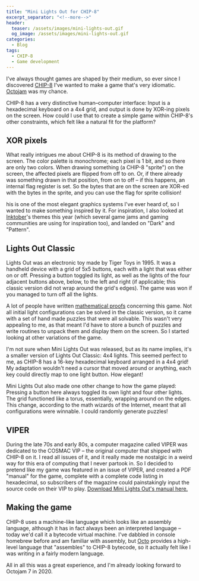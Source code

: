 ```yaml
---
title: "Mini Lights Out for CHIP-8"
excerpt_separator: "<!--more-->"
header: 
  teaser: /assets/images/mini-lights-out.gif
  og_image: /assets/images/mini-lights-out.gif
categories:
  - Blog
tags:
  - CHIP-8
  - Game development
---
```

I've always thought games are shaped by their medium, so ever since I discovered [CHIP-8](https://en.wikipedia.org/wiki/CHIP-8) I've wanted to make a game that's very idiomatic.<!--more--> [Octojam](https://itch.io/jam/octojam-6) was my chance.

CHIP-8 has a very distinctive human–computer interface: Input is a hexadecimal keyboard on a 4x4 grid, and output is done by XOR-ing pixels on the screen. How could I use that to create a simple game within CHIP-8's other constraints, which felt like a natural fit for the platform?

XOR pixels
----------

What really intrigues me about CHIP-8 is its method of drawing to the screen. The color palette is monochrome; each pixel is 1 bit, and so there are only two colors. When drawing something (a CHIP-8 "sprite") on the screen, the affected pixels are flipped from off to on. Or, if there already was something drawn in that position, from on to off – if this happens, an internal flag register is set. So the bytes that are on the screen are XOR-ed with the bytes in the sprite, and you can use the flag for sprite collision!

his is one of the most elegant graphics systems I've ever heard of, so I wanted to make something inspired by it. For inspiration, I also looked at [Inktober](https://inktober.com)'s themes this year (which several game jams and gaming communities are using for inspiration too), and landed on "Dark" and "Pattern".

Lights Out Classic
------------------

Lights Out was an electronic toy made by Tiger Toys in 1995. It was a handheld device with a grid of 5x5 buttons, each with a light that was either on or off. Pressing a button toggled its light, as well as the lights of the four adjacent buttons above, below, to the left and right (if applicable; this classic version did not wrap around the grid's edges). The game was won if you managed to turn off all the lights.

A lot of people have written [mathematical proofs](https://www.jaapsch.net/puzzles/lights.htm) concerning this game. Not all initial light configurations can be solved in the classic version, so it came with a set of hand made puzzles that were all solvable. This wasn't very appealing to me, as that meant I'd have to store a bunch of puzzles and write routines to unpack them and display them on the screen. So I started looking at other variations of the game.

I'm not sure when Mini Lights Out was released, but as its name implies, it's a smaller version of Lights Out Classic: 4x4 lights. This seemed perfect to me, as CHIP-8 has a 16-key hexadecimal keyboard arranged in a 4x4 grid! My adaptation wouldn't need a cursor that moved around or anything, each key could directly map to one light button. How elegant!

Mini Lights Out also made one other change to how the game played: Pressing a button here always toggled its own light and four other lights. The grid functioned like a torus, essentially, wrapping around on the edges. This change, according to the math wizards of the Internet, meant that all configurations were winnable. I could randomly generate puzzles!

VIPER
-----

During the late 70s and early 80s, a computer magazine called VIPER was dedicated to the COSMAC VIP – the original computer that shipped with CHIP-8 on it. I read all issues of it, and it really made me nostalgic in a weird way for this era of computing that I never partook in. So I decided to pretend like my game was featured in an issue of VIPER, and created a PDF "manual" for the game, complete with a complete code listing in hexadecimal, so subscribers of the magazine could painstakingly input the source code on their VIP to play. [Download Mini Lights Out's manual here.](https://github.com/tobiasvl/mini-lights-out/raw/master/mini-lights-out.pdf)

Making the game
---------------

CHIP-8 uses a machine-like language which looks like an assembly language, although it has in fact always been an interpreted language – today we'd call it a bytecode virtual machine. I've dabbled in console homebrew before and am familiar with assembly, but [Octo](http://johnearnest.github.io/Octo/) provides a high-level language that "assembles" to CHIP-8 bytecode, so it actually felt like I was writing in a fairly modern language.

All in all this was a great experience, and I'm already looking forward to Octojam 7 in 2020.
